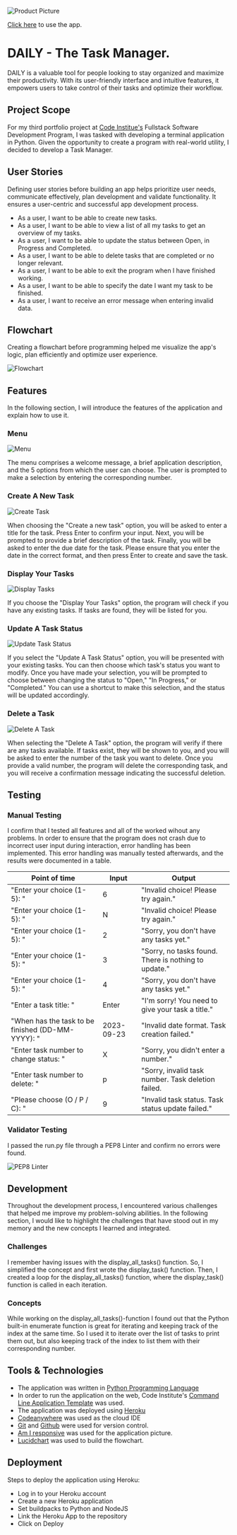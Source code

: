 ![Product Picture](images/am-i-responsive.jpg)

[Click here](https://daily-task-manager-a1eb82a65d82.herokuapp.com/) to use the app.

# DAILY - The Task Manager.

DAILY is a valuable tool for people looking to stay organized and maximize their productivity. With its user-friendly interface and intuitive features, it empowers users to take control of their tasks and optimize their workflow.

## Project Scope

For my third portfolio project at [Code Institue's](https://codeinstitute.net/) Fullstack Software Development Program, I was tasked with developing a terminal application in Python. Given the opportunity to create a program with real-world utility, I decided to develop a Task Manager.

## User Stories

Defining user stories before building an app helps prioritize user needs, communicate effectively, plan development and validate functionality. It ensures a user-centric and successful app development process.

- As a user, I want to be able to create new tasks.
- As a user, I want to be able to view a list of all my tasks to get an overview of my tasks.
- As a user, I want to be able to update the status between Open, in Progress and Completed.
- As a user, I want to be able to delete tasks that are completed or no longer relevant.
- As a user, I want to be able to exit the program when I have finished working.
- As a user, I want to be able to specify the date I want my task to be finished.
- As a user, I want to receive an error message when entering invalid data.

## Flowchart

Creating a flowchart before programming helped me visualize the app's logic, plan efficiently and optimize user experience. 

![Flowchart](images/flow-chart.png)

## Features

In the following section, I will introduce the features of the application and explain how to use it.

### Menu

![Menu](images/menu.jpeg)

The menu comprises a welcome message, a brief application description, and the 5 options from which the user can choose. The user is prompted to make a selection by entering the corresponding number.

### Create A New Task

![Create Task](images/create-task.jpeg)

When choosing the "Create a new task" option, you will be asked to enter a title for the task. Press Enter to confirm your input. Next, you will be prompted to provide a brief description of the task. Finally, you will be asked to enter the due date for the task. Please ensure that you enter the date in the correct format, and then press Enter to create and save the task.

### Display Your Tasks

![Display Tasks](images/display-tasks.jpeg)

If you choose the "Display Your Tasks" option, the program will check if you have any existing tasks. If tasks are found, they will be listed for you.

### Update A Task Status

![Update Task Status](images/update-task.jpeg)

If you select the "Update A Task Status" option, you will be presented with your existing tasks. You can then choose which task's status you want to modify. Once you have made your selection, you will be prompted to choose between changing the status to "Open," "In Progress," or "Completed." You can use a shortcut to make this selection, and the status will be updated accordingly.

### Delete a Task

![Delete A Task](images/delete-task.jpeg)

When selecting the "Delete A Task" option, the program will verify if there are any tasks available. If tasks exist, they will be shown to you, and you will be asked to enter the number of the task you want to delete. Once you provide a valid number, the program will delete the corresponding task, and you will receive a confirmation message indicating the successful deletion.

## Testing

### Manual Testing

I confirm that I tested all features and all of the worked wihout any problems. In order to ensure that the program does not crash due to incorrect user input during interaction, error handling has been implemented. This error handling was manually tested afterwards, and the results were documented in a table.

|                  Point of time                    |    Input   |                          Output                      |
|---------------------------------------------------|------------|------------------------------------------------------|
|            "Enter your choice (1-5): "            |      6     |            "Invalid choice! Please try again."       |
|            "Enter your choice (1-5): "            |      N     |            "Invalid choice! Please try again."       |
|            "Enter your choice (1-5): "            |      2     |           "Sorry, you don't have any tasks yet."     |
|            "Enter your choice (1-5): "            |      3     | "Sorry, no tasks found. There is nothing to update." |
|            "Enter your choice (1-5): "            |      4     |         "Sorry, you don't have any tasks yet."       |
|              "Enter a task title: "               |    Enter   |   "I'm sorry! You need to give your task a title."   |
| "When has the task to be finished (DD-MM-YYYY): " | 2023-09-23 |      "Invalid date format. Task creation failed."    |
|       "Enter task number to change status: "      |      X     |           "Sorry, you didn't enter a number."        |
|       "Enter task number to delete: "             |      p     |  "Sorry, invalid task number. Task deletion failed.  |
|        "Please choose (O / P / C): "              |      9     |   "Invalid task status. Task status update failed."  |



### Validator Testing

I passed the run.py file through a PEP8 Linter and confirm no errors were found.

![PEP8 Linter](images/python-linter.jpeg)

## Development

Throughout the development process, I encountered various challenges that helped me improve my problem-solving abilities. In the following section, I would like to highlight the challenges that have stood out in my memory and the new concepts I learned and integrated.

### Challenges

I remember having issues with the display_all_tasks() function. So, I simplified the concept and first wrote the display_task() function. Then, I created a loop for the display_all_tasks() function, where the display_task() function is called in each iteration.

### Concepts

While working on the display_all_tasks()-function I found out that the Python built-in enumerate function is great for iterating and keeping track of the index at the same time. So I used it to iterate over the list of tasks to print them out, but also keeping track of the index to list them with their corresponding number.

## Tools & Technologies

- The application was written in [Python Programming Language](https://www.python.org/)
- In order to run the application on the web, Code Institute's [Command Line Application Template](https://github.com/codewithmaik/command-line-template) was used.
- The application was deployed using [Heroku](https://www.heroku.com/platform)
- [Codeanywhere](https://codeanywhere.com/) was used as the cloud IDE
- [Git](https://git-scm.com/) and [Github](https://github.com/) were used for version control.
- [Am I responsive](https://ui.dev/amiresponsive) was used for the application picture.
- [Lucidchart](https://www.lucidchart.com) was used to build the flowchart.

## Deployment

Steps to deploy the application using Heroku:

- Log in to your Heroku account
- Create a new Heroku application
- Set buildpacks to Python and NodeJS
- Link the Heroku App to the repository
- Click on Deploy
